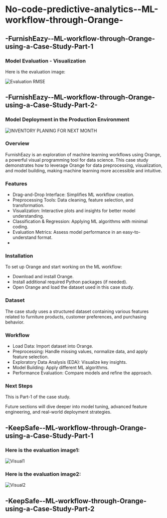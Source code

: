 # No-code-predictive-analytics--ML-workflow-through-Orange-

## -FurnishEazy--ML-workflow-through-Orange-using-a-Case-Study-Part-1

### Model Evaluation - Visualization

Here is the evaluation image:

![Evaluation RMSE](https://github.com/Ishita95-harvad/No-code-predictive-analytics--ML-workflow-through-Orange-/blob/main/Evaluation%20RMSE.png)

## -FurnishEazy--ML-workflow-through-Orange-using-a-Case-Study-Part-2-

### Model Deployment in the Production Environment

![INVENTORY PLANING FOR NEXT MONTH](https://github.com/Ishita95-harvad/No-code-predictive-analytics--ML-workflow-through-Orange-/blob/main/PLAN%20THE%20INVENTORY%20FOR%20NECT%20MONTH.png)

### Overview

FurnishEazy is an exploration of machine learning workflows using Orange, a powerful visual programming tool for data science. This case study demonstrates how to leverage Orange for data preprocessing, visualization, and model building, making machine learning more accessible and intuitive.

### Features

- Drag-and-Drop Interface: Simplifies ML workflow creation.
- Preprocessing Tools: Data cleaning, feature selection, and transformation.
- Visualization: Interactive plots and insights for better model understanding.
- Classification & Regression: Applying ML algorithms with minimal coding.
- Evaluation Metrics: Assess model performance in an easy-to-understand format.
- 
### Installation

To set up Orange and start working on the ML workflow:
- Download and install Orange.
- Install additional required Python packages (if needed).
- Open Orange and load the dataset used in this case study.

### Dataset
The case study uses a structured dataset containing various features related to furniture products, customer preferences, and purchasing behavior.

### Workflow

- Load Data: Import dataset into Orange.
- Preprocessing: Handle missing values, normalize data, and apply feature selection.
- Exploratory Data Analysis (EDA): Visualize key insights.
- Model Building: Apply different ML algorithms.
- Performance Evaluation: Compare models and refine the approach.

### Next Steps
This is Part-1 of the case study.

Future sections will dive deeper into model tuning, advanced feature engineering, and real-world deployment strategies.

## -KeepSafe--ML-workflow-through-Orange-using-a-Case-Study-Part-1
### Here is the evaluation image1:
![Visual1](https://github.com/Ishita95-harvad/No-code-predictive-analytics--ML-workflow-through-Orange-/blob/main/visual1.png)
### Here is the evaluation image2:
![Visual2](https://github.com/Ishita95-harvad/No-code-predictive-analytics--ML-workflow-through-Orange-/blob/main/visual2.png)
## -KeepSafe--ML-workflow-through-Orange-using-a-Case-Study-Part-2



  



